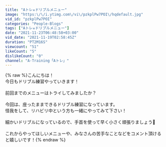 ```yaml
---
title: "Aトレ⭐︎ドリブルメニュー"
image: "https:\/\/i.ytimg.com\/vi\/pzkplPw7POI\/hqdefault.jpg"
vid_id: "pzkplPw7POI"
categories: "People-Blogs"
tags: ["Aトレ⭐︎ドリブルメニュー"]
date: "2021-11-23T06:48:58+03:00"
vid_date: "2021-11-19T02:58:45Z"
duration: "PT2M16S"
viewcount: "51"
likeCount: "5"
dislikeCount: "0"
channel: "A-Training「Aトレ」"
---
```

{% raw %}こんにちは！<br />今日もドリブル練習やっていきます！<br /><br />前回までのメニューはトライしてみましたか？<br /><br />今回は、座ったままできるドリブル練習になっています。<br />怪我をして、リハビリ中という方も一緒にやってみて下さい！<br /><br />細かいドリブルになっているので、手首を使って早く小さく頑張りましょう💪<br /><br />これからやってほしいメニューや、みなさんの苦手なことなどをコメント頂けると嬉しいです！{% endraw %}
